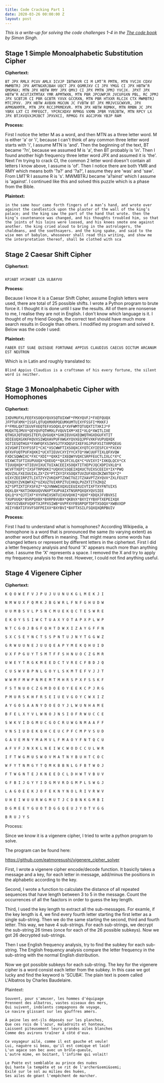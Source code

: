 ```yaml
---
title: Code Cracking Part 1
date: 2020-03-26 00:00:00 Z
layout: post
---
```

*This is a write-up for solving the code challenges 1-4 in the [The code book](https://simonsingh.net/books/the-code-book/) by Simon Singh.*

## Stage 1 Simple Monoalphabetic Substitution Cipher

**Ciphertext:**

```
BT JPX RMLX PCUV AMLX ICVJP IBTWXVR CI M LMT’R PMTN, MTN YVCJX CDXV MWMBTRJ JPX AMTNGXRJBAH UQCT JPX QGMRJXV CI JPX YMGG CI JPX HBTW’R QMGMAX; MTN JPX HBTW RMY JPX QMVJ CI JPX PMTN JPMJ YVCJX. JPXT JPX HBTW’R ACUTJXTMTAX YMR APMTWXN, MTN PBR JPCUWPJR JVCUFGXN PBL, RC JPMJ JPX SCBTJR CI PBR GCBTR YXVX GCCRXN, MTN PBR HTXXR RLCJX CTX MWMBTRJ MTCJPXV. JPX HBTW AVBXN MGCUN JC FVBTW BT JPX MRJVCGCWXVR, JPX APMGNXMTR, MTN JPX RCCJPRMEXVR. MTN JPX HBTW RQMHX, MTN RMBN JC JPX YBRX LXT CI FMFEGCT, YPCRCXDXV RPMGG VXMN JPBR YVBJBTW, MTN RPCY LX JPX BTJXVQVXJMJBCT JPXVXCI, RPMGG FX AGCJPXN YBJP RAM
```

**Process:**

First I notice the letter M as a word, and then MTN as a three letter word. M is either 'a' or 'i', because I can't think of any common three letter word starts with 'i', I assume MTN is 'and'. Then the beginning of the text, BT became '?n', because we assumed M is 'a', then BT probably is 'in'. Then I found another high frequency three letter word JPX and assumed it is 'the'. Next I'm trying to crack CI, the common 2 letter word doesn't contain all letters I know above, I assume is 'of'. Then I notice there are both YMR and RMY which means both '?a?' and '?a?', I assume they are 'was' and 'saw'. From LMT’R I assume R is 's'. MWMBTRJ became 'a?ainst' which I assume is 'against'. I continued like this and solved this puzzle which is a phase from the Bible.

**Plaintext:**

```
in the same hour came forth fingers of a man’s hand, and wrote over against the candlestick upon the plaster of the wall of the king’s palace; and the king saw the part of the hand that wrote. then the king’s countenance was changed, and his thoughts troubled him, so that the joints of his loins were loosed, and his knees smote one against another. the king cried aloud to bring in the astrologers, the chaldeans, and the soothsayers. and the king spake, and said to the wise men of babylon, whosoever shall read this writing, and show me the interpretation thereof, shall be clothed with sca
```

## Stage 2 Caesar Shift Cipher

**Ciphertext:**

```MHILY LZA ZBHL XBPZXBL MVYABUHL HWWPBZ JSHBKPBZ JHLJBZ

KPJABT HYJHUBT LZA ULBAYVU
```

**Process:**

Because I know it is a Caesar Shift Cipher, assume English letters were used, there are total of 25 possible shifts. I wrote a Python program to brute force it. I thought it is done until I saw the results. All of them are nonsense to me, I realise they are not in English. I don't know which language is it. I thought of my friend Google, the correct text should have much more search results in Google than others. I modified my program and solved it. Below was the code I used:

**Plaintext:**

```
FABER EST SUAE QUISQUE FORTUNAE APPIUS CLAUDIUS CAECUS DICTUM ARCANUM EST NEUTRON
```

Which is in Latin and roughly translated to:

```
Blind Appius Claudius is a craftsman of his every fortune, the silent word is neither.
```

 

## Stage 3 Monoalphabetic Cipher with Homophones

**Ciphertext:**

```
IXDVMUFXLFEEFXSOQXYQVXSQTUIXWF*FMXYQVFJ*FXEFQUQX
JFPTUFXMX*ISSFLQTUQXMXRPQEUMXUMTUIXYFSSFI*MXKFJ
F*FMXLQXTIEUVFXEQTEFXSOQXLQ*XVFWMTQTUQXTITXKIJ*F
MUQXTQJMVX*QEYQVFQTHMXLFVQUVIXM*XEI*XLQ*XWITLIXE
QTHGXJQTUQXSITEFLQVGUQX*GXKIEUVGXEQWQTHGXDGUFXTIT
XDIEUQXGXKFKQVXSIWQXAVPUFXWGXYQVXEQJPFVXKFVUPUQXQX
SGTIESQTHGX*FXWFQFXSIWYGJTFXDQSFIXEFXGJPUFXSITXRPQEUG
XIVGHFITXYFSSFI*CXC*XSCWWFTIXSOQXCXYQTCXYIESFCX*FXCKV
QFXVFUQTPUFXQXKI*UCXTIEUVCXYIYYCXTQ*XWCUUFTIXLQFXVQW
FXDCSQWWIXC*FXC*XDI**QXKI*IXEQWYVQXCSRPFEUCTLIXLC*X*C
UIXWCTSFTIXUPUUQX*QXEUQ**QXJFCXLQX*C*UVIXYI*IXKQLQCX*CX
TIUUQXQX*XTIEUVIXUCTUIXACEEIXSOQXTITXEPVJQCXDPIVXLQ*X
WCVFTXEPI*IXSFTRPQXKI*UQXVCSSQEIXQXUCTUIXSCEEIX*IX*PWQ
XQVZXLFXEIUUIXLZX*ZX*PTZXYIFXSOQXTUVZUFXQVZKZWXTQX*Z*
UIXYZEEIRPZTLIXTZYYZVKQXPTZXWITUZJTZXAVPTZXYQVX*ZXLFEUZT
HZXQXYZVKQWFXZ*UZXUZTUIXRPZTUIXKQLPUZXTITXZKQZ
XZ*SPTZXTIFXSFXZ**QJVNWWIXQXUIEUIXUIVTIXFTXYFNTUIXS
OQXLQX*NXTIKNXUQVVNXPTXUPVAIXTNSRPQXQXYQVSIEE
QXLQ*X*QJTIXF*XYVFWIXSNTUIXUVQXKI*UQXF*XDQXJFVBVXSI
TXUPUUQX*BSRPQXBX*BXRPBVUBX*QKBVX*BXYIYYBXFTXEPEIXQX
*BXYVIVBXFVQXFTXJFPXSIWB*UVPFXYFBSRPQFTDFTXSOQX*XWBVXDP
XEIYVBXTIFXVFSOFPEIXX*BXYBVI*BXFTXSILFSQXQXQRPBUIV
```

**Process:**

First I had to understand what is homophones? According Wikipedia, a homophone is a word that is pronounced the same (to varying extent) as another word but differs in meaning. That might means some words has changed letters or represent by different letters in the ciphertext. First I did a letter frequency analysis and found 'X' appears much more than anything else. I assume the 'X' represents a space. I removed the X and try to apply my frequency analysis to the rest. However, I could not find anything useful.

## Stage 4 Vigenere Cipher

**Ciphertext:**

```
K Q O W E F V J P U J U U N U K G L M E K J I

N M W U X F Q M K J B G W R L F N F G H U D W

U U M B S V L P S N C M U E K Q C T E S W R E

E K O Y S S I W C T U A X Y O T A P X P L W P

N T C G O J B G F Q H T D W X I Z A Y G F F N

S X C S E Y N C T S S P N T U J N Y T G G W Z

G R W U U N E J U U Q E A P Y M E K Q H U I D

U X F P G U Y T S M T F F S H N U O C Z G M R

U W E Y T R G K M E E D C T V R E C F B D J Q

C U S W V B P N L G O Y L S K M T E F V J J T

W W M F M W P N M E M T M H R S P X F S S K F

F S T N U O C Z G M D O E O Y E E K C P J R G

P M U R S K H F R S E I U E V G O Y C W X I Z

A Y G O S A A N Y D O E O Y J L W U N H A M E

B F E L X Y V L W N O J N S I O F R W U C C E

S W K V I D G M U C G O C R U W G N M A A F F

V N S I U D E K Q H C E U C P F C M P V S U D

G A V E M N Y M A M V L F M A O Y F N T Q C U

A F V F J N X K L N E I W C W O D C C U L W R

I F T W G M U S W O V M A T N Y B U H T C O C

W F Y T N M G Y T Q M K B B N L G F B T W O J

F T W G N T E J K N E E D C L D H W T V B U V

G F B I J G Y Y I D G M V R D G M P L S W G J

L A G O E E K J O F E K N Y N O L R I V R W V

U H E I W U U R W G M U T J C D B N K G M B I

D G M E E Y G U O T D G G Q E U J Y O T V G G

B R U J Y S
```
 

Process:

Since we know it is a vigenere cipher, I tried to write a python program to solve.

The program can be found here:

https://github.com/eatmoresushi/vigenere_cipher_solver

First, I wrote a vigenere cipher encode/decode function. It basiclly takes a message and a key, for each letter in message, add/minus the positions in the alphabetic according to the key. 

Second, I wrote a function to calculate the distance of all repeated sequences that have length between 3 to 5 in the message. Count the occurrences of all the faactors in order to guess the key length.

Third, I used the key length to extract all the sub-messages. For examle, if the key length is 4, we find every fourth letter starting the first letter as a single sub-string. Then we do the same starting the second, third and fourth letter. This way, we have 4 sub-strings. For each sub-strings, we decrypt the sub-string 26 times (once for each of the 26 possible subkeys). Now we got 26 decrypted sub-strings. 

Then I use English frequency analysis, try to find the subkey for each sub-string. The English frequency analysis compare the letter frequency in the sub-string with the normal English distribution. 

Now we got possible subkeys for each sub-string. The key for the vigenere cipher is a word consist each letter from the subkey. In this case we got lucky and find the keyword is 'SCUBA'. The plain text is poem called L'Albatros by Charles Baudelaire.

Plaintext:

```
Souvent, pour s'amuser, les hommes d'équipage
Prennent des albatros, vastes oiseaux des mers,
Qui suivent, indolents compagnons de voyage,
Le navire glissant sur les gouffres amers.

À peine les ont-ils déposés sur les planches,
Que ces rois de l'azur, maladroits et honteux,
Laissent piteusement leurs grandes ailes blanches
Comme des avirons traîner à côté d'eux.

Ce voyageur ailé, comme il est gauche et veule!
Lui, naguère si beau, qu'il est comique et laid!
L'un agace son bec avec un brûle-gueule,
L'autre mime, en boitant, l'infirme qui volait!

Le Poète est semblable au prince des nuées
Qui hante la tempête et se rit de l'archer&semi&semi;
Exilé sur le sol au milieu des huées,
Ses ailes de géant l'empêchent de marcher.
```
